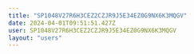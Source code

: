 ```yaml
---
title: "SP1048V27R6H3CEZ2CZJR9J5E34EZ0G9NX6K3MQGV"
date: 2024-04-01T09:51:51.427Z
user: SP1048V27R6H3CEZ2CZJR9J5E34EZ0G9NX6K3MQGV
layout: "users"
---
```

    